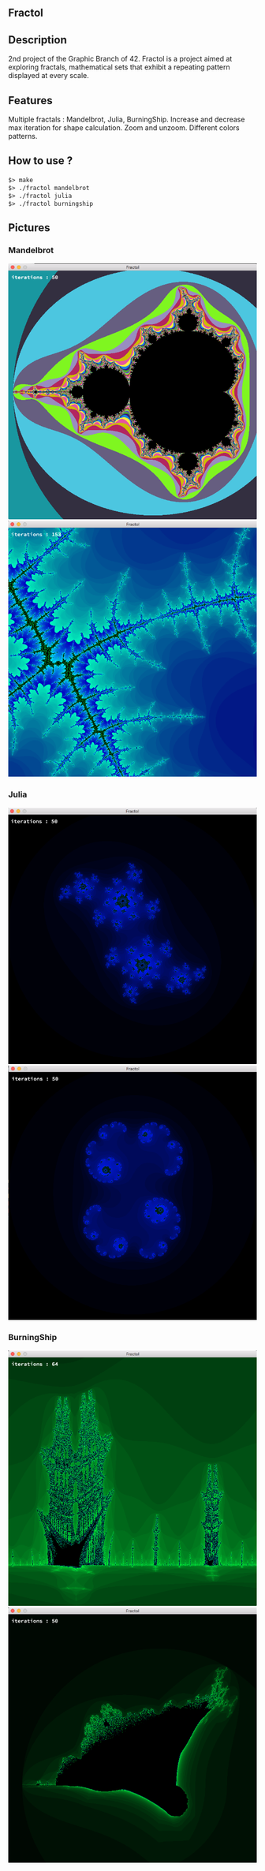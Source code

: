 Fractol
--------------------------------------------

## Description

2nd project of the Graphic Branch of 42.
Fractol is a project aimed at exploring fractals, mathematical sets that exhibit a repeating pattern displayed at every scale.

## Features

Multiple fractals : Mandelbrot, Julia, BurningShip.
Increase and decrease max iteration for shape calculation.
Zoom and unzoom.
Different colors patterns.

## How to use ?

```
$> make
$> ./fractol mandelbrot
$> ./fractol julia
$> ./fractol burningship
```

## Pictures
### Mandelbrot

![alt tag](https://raw.githubusercontent.com/GlThibault/pics/master/fractol_mandelbrot.png)
![alt tag](https://raw.githubusercontent.com/GlThibault/pics/master/fractol_mandelbrot2.png)

### Julia
![alt tag](https://raw.githubusercontent.com/GlThibault/pics/master/fractol_julia.png)
![alt tag](https://raw.githubusercontent.com/GlThibault/pics/master/fractol_julia2.png)

### BurningShip
![alt tag](https://raw.githubusercontent.com/GlThibault/pics/master/fractol_burningship.png)
![alt tag](https://raw.githubusercontent.com/GlThibault/pics/master/fractol_burningship2.png)
